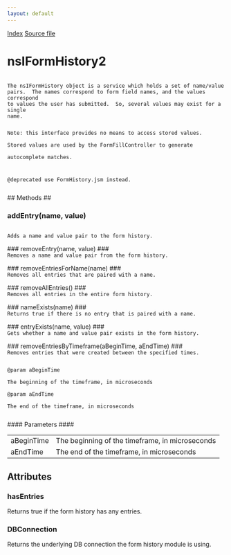 ```yaml
---
layout: default
---
```

<div id='links'><a href="../index.html">Index</a>
<a href="http://dxr.mozilla.org/mozilla-central/source/toolkit/components/satchel/nsIFormHistory.idl">Source file</a>
</div>

# nsIFormHistory2 #
<code>  
The nsIFormHistory object is a service which holds a set of name/value  
pairs.  The names correspond to form field names, and the values correspond  
to values the user has submitted.  So, several values may exist for a single  
name.  
  
Note: this interface provides no means to access stored values.  
Stored values are used by the FormFillController to generate  
autocomplete matches.  
  
@deprecated use FormHistory.jsm instead.  
  
</code>
## Methods ##

### addEntry(name, value) ###
<code>  
Adds a name and value pair to the form history.  
  
</code>
### removeEntry(name, value) ###
<code>  
Removes a name and value pair from the form history.  
  
</code>
### removeEntriesForName(name) ###
<code>  
Removes all entries that are paired with a name.  
  
</code>
### removeAllEntries() ###
<code>  
Removes all entries in the entire form history.  
  
</code>
### nameExists(name) ###
<code>  
Returns true if there is no entry that is paired with a name.  
  
</code>
### entryExists(name, value) ###
<code>  
Gets whether a name and value pair exists in the form history.  
  
</code>
### removeEntriesByTimeframe(aBeginTime, aEndTime) ###
<code>  
Removes entries that were created between the specified times.  
  
@param aBeginTime  
       The beginning of the timeframe, in microseconds  
@param aEndTime  
       The end of the timeframe, in microseconds  
  
</code>
#### Parameters ####

<table>

<tr>
<td>aBeginTime</td>
<td>       The beginning of the timeframe, in microseconds  
</td>
</tr>

<tr>
<td>aEndTime</td>
<td>       The end of the timeframe, in microseconds  
</td>
</tr>

</table>

## Attributes ##

### hasEntries ###
  
Returns true if the form history has any entries.  
  

### DBConnection ###
  
Returns the underlying DB connection the form history module is using.  
  

